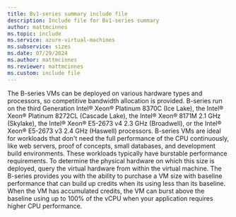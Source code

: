 ```yaml
---
title: Bv1-series summary include file
description: Include file for Bv1-series summary
author: mattmcinnes
ms.topic: include
ms.service: azure-virtual-machines
ms.subservice: sizes
ms.date: 07/29/2024
ms.author: mattmcinnes
ms.reviewer: mattmcinnes
ms.custom: include file
---
```

The B-series VMs can be deployed on various hardware types and processors, so competitive bandwidth allocation is provided. B-series run on the third Generation Intel® Xeon® Platinum 8370C (Ice Lake), the Intel® Xeon® Platinum 8272CL (Cascade Lake), the Intel® Xeon® 8171M 2.1 GHz (Skylake), the Intel® Xeon® E5-2673 v4 2.3 GHz (Broadwell), or the Intel® Xeon® E5-2673 v3 2.4 GHz (Haswell) processors. B-series VMs are ideal for workloads that don't need the full performance of the CPU continuously, like web servers, proof of concepts, small databases, and development build environments. These workloads typically have burstable performance requirements. To determine the physical hardware on which this size is deployed, query the virtual hardware from within the virtual machine. The B-series provides you with the ability to purchase a VM size with baseline performance that can build up credits when its using less than its baseline. When the VM has accumulated credits, the VM can burst above the baseline using up to 100% of the vCPU when your application requires higher CPU performance.
